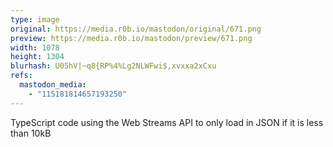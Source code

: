 ```yaml
---
type: image
original: https://media.r0b.io/mastodon/original/671.png
preview: https://media.r0b.io/mastodon/preview/671.png
width: 1078
height: 1304
blurhash: U05hV|~q8{RP%4%Lg2NLWFwi$,xvxxa2xCxu
refs:
  mastodon_media:
    - "115181814657193250"
---
```


TypeScript code using the Web Streams API to only load in JSON if it is less than 10kB
